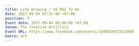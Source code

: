 ```yaml
---
title: Life Drawing / Vẽ Mẫu Tự Do
date: 2017-09-04 07:31:00 +07:00
position: 7
Event date: 2017-09-04 00:00:00 +07:00
Venue: The Creative Artillery
Event URL: https://www.facebook.com/events/1800558973518090
Genre: art
---
```


